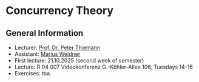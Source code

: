 # Concurrency Theory

## General Information

- Lecturer: [Prof. Dr. Peter Thiemann](/team/thiemann.md)
- Assistant: [Marius Weidner](/team/weidner.md)
- First lecture: 21.10.2025 (second week of semester)
- Lecture: R 04 007 Videokonferenz G.-Köhler-Allee 106, Tuesdays 14-16
- Exercises: tba.
